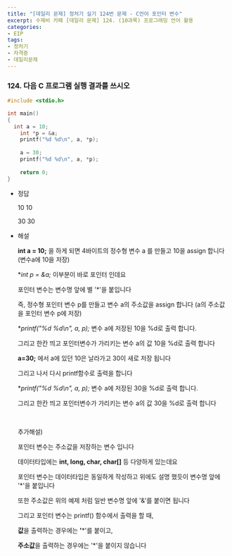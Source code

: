 ```yaml
---
title: "[데일리 문제] 정처기 실기 124번 문제 - C언어 포인터 변수"
excerpt: 수제비 카페 [데일리 문제] 124. (10과목) 프로그래밍 언어 활용
categories:
- EIP
tags:
- 정처기
- 자격증
- 데일리문제
---
```


### 124. 다음 C 프로그램 실행 결과를 쓰시오

```c
#include <stdio.h>

int main()
{
  int a = 10;
	int *p = &a;
	printf("%d %d\n", a, *p);
	
	a = 30;
	printf("%d %d\n", a, *p);
	
    return 0;
}
```

- 정답

    10 10

    30 30

- 해설

    **int a = 10;** 을 하게 되면 4바이트의 정수형 변수 a 를 만들고 10을 assign 합니다 (변수a에 10을 저장)

    **int *p = &a;**  이부분이 바로 포인터 인데요

    포인터 변수는 변수명 앞에 별 '*'을 붙입니다

    즉, 정수형 포인터 변수 p를 만들고 변수 a의 주소값을 assign 합니다 (a의 주소값을 포인터 변수 p에 저장)

    **printf("%d %d\n", a, *p);** 변수 a에 저장된 10을 %d로 출력 합니다.

    그리고 한칸 띄고 포인터변수가 가리키는 변수 a의 값 10을 %d로 출력 합니다

    **a=30;** 에서 a에 있던 10은 날라가고 30이 새로 저장 됩니다

    그리고 나서 다시 printf함수로 출력을 합니다

    **printf("%d %d\n", a, *p);** 변수 a에 저장된 30을 %d로 출력 합니다.

    그리고 한칸 띄고 포인터변수가 가리키는 변수 a의 값 30을 %d로 출력 합니다

    <br>

    추가해설)

    포인터 변수는 주소값을 저장하는 변수 입니다

    데이터타입에는 **int, long, char, char[]** 등 다양하게 있는데요

    포인터 변수는 데이터타입은 동일하게 작성하고 위에도 설명 했듯이 변수명 앞에 '*'을 붙입니다

    또한 주소값은 위의 예제 처럼 일반 변수명 앞에 '&'를 붙이면 됩니다

    그리고 포인터 변수는 printf() 함수에서 출력을 할 때,

    **값**을 출력하는 경우에는 **'***'를 붙이고,

    **주소값**을 출력하는 경우에는 '*'을 붙이지 않습니다
    